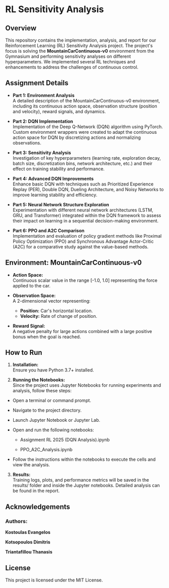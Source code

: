 # RL Sensitivity Analysis

## Overview
This repository contains the implementation, analysis, and report for our Reinforcement Learning (RL) Sensitivity Analysis project. The project's focus is solving the **MountainCarContinuous-v0** environment from the Gymnasium and performing sensitivity analyses on different hyperparameters. We implemented several RL techniques and enhancements to address the challenges of continuous control.

## Assignment Details
- **Part 1: Environment Analysis**  
  A detailed description of the MountainCarContinuous-v0 environment, including its continuous action space, observation structure (position and velocity), reward signals, and dynamics.
  
- **Part 2: DQN Implementation**  
  Implementation of the Deep Q-Network (DQN) algorithm using PyTorch. Custom environment wrappers were created to adapt the continuous action space for DQN by discretizing actions and normalizing observations.

- **Part 3: Sensitivity Analysis**  
  Investigation of key hyperparameters (learning rate, exploration decay, batch size, discretization bins, network architecture, etc.) and their effect on training stability and performance.

- **Part 4: Advanced DQN Improvements**  
  Enhance basic DQN with techniques such as Prioritized Experience Replay (PER), Double DQN, Dueling Architecture, and Noisy Networks to improve learning stability and efficiency.

- **Part 5: Neural Network Structure Exploration**  
  Experimentation with different neural network architectures (LSTM, GRU, and Transformer) integrated within the DQN framework to assess their impact on learning in a sequential decision-making environment.

- **Part 6: PPO and A2C Comparison**  
  Implementation and evaluation of policy gradient methods like Proximal Policy Optimization (PPO) and Synchronous Advantage Actor-Critic (A2C) for a comparative study against the value-based methods.

## Environment: MountainCarContinuous-v0
- **Action Space:**  
  Continuous scalar value in the range [-1.0, 1.0] representing the force applied to the car.
  
- **Observation Space:**  
  A 2-dimensional vector representing:
  - **Position:** Car's horizontal location.
  - **Velocity:** Rate of change of position.
  
- **Reward Signal:**  
  A negative penalty for large actions combined with a large positive bonus when the goal is reached.

## How to Run
1. **Installation:**  
   Ensure you have Python 3.7+ installed.

2. **Running the Notebooks:**  
   Since the project uses Jupyter Notebooks for running experiments and analysis, follow these steps:

  
- Open a terminal or command prompt.

  
- Navigate to the project directory.

  
- Launch Jupyter Notebook or Jupyter Lab.

- Open and run the following notebooks:

    - Assignment RL 2025 (DQN Analysis).ipynb

    - PPO_A2C_Analysis.ipynb

- Follow the instructions within the notebooks to execute the cells and view the analysis.

3. **Results:**  
   Training logs, plots, and performance metrics will be saved in the results/ folder and inside the Jupyter notebooks. Detailed analysis can be found in the report.

## Acknowledgements
### Authors:

**Kostoulas Evangelos**

**Kotsopoulos Dimitris**

**Triantafillou Thanasis**

## License

This project is licensed under the MIT License.